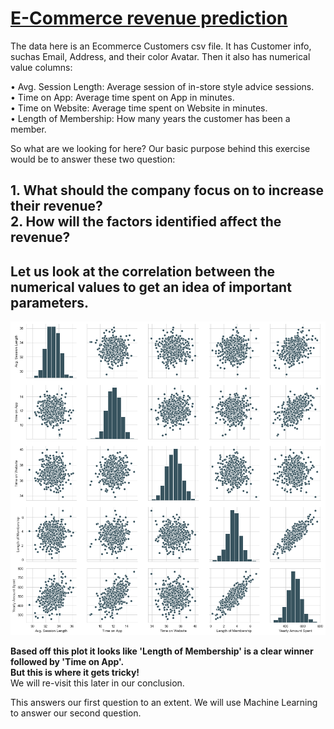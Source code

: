 # [E-Commerce revenue prediction](https://github.com/parakhpushkar/Data/blob/main/Ecommerce%20data%20-%20Linear%20Regression.ipynb)

The data here is an Ecommerce Customers csv file. It has Customer info, suchas Email, Address, and their color Avatar. Then it also has numerical value columns:

•	Avg. Session Length: Average session of in-store style advice sessions.<br>
•	Time on App: Average time spent on App in minutes.<br>
•	Time on Website: Average time spent on Website in minutes.<br>
•	Length of Membership: How many years the customer has been a member.<br>

So what are we looking for here? Our basic purpose behind this exercise would be to answer these two question:

**1. What should the company focus on to increase their revenue?**<br>
**2. How will the factors identified affect the revenue?**
----------------------------------------------------------------------------------------------------------------------------------------------------------------------------

## Let us look at the correlation between the numerical values to get an idea of important parameters.

![](https://github.com/parakhpushkar/Data/blob/main/images/ecmm%20corr.png)

**Based off this plot it looks like 'Length of Membership' is a clear winner followed by 'Time on App'.<br> But this is where it gets tricky!**<br>
We will re-visit this later in our conclusion. 

This answers our first question to an extent. We will use Machine Learning to answer our second question.
